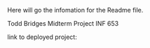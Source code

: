Here will go the infomation for the Readme file.  

Todd Bridges Midterm Project INF 653

link to deployed project:
